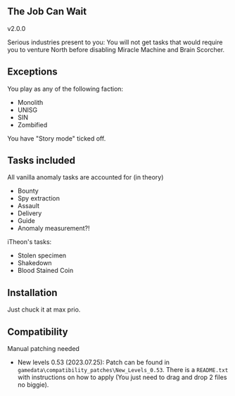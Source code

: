 ## The Job Can Wait  
v2.0.0

Serious industries present to you: You will not get tasks that would require you to venture North before disabling Miracle Machine and Brain Scorcher.

## Exceptions
You play as any of the following faction:
- Monolith
- UNISG
- SIN
- Zombified

You have "Story mode" ticked off.

## Tasks included
All vanilla anomaly tasks are accounted for (in theory)
- Bounty
- Spy extraction
- Assault
- Delivery
- Guide
- Anomaly measurement?!

iTheon's tasks:
- Stolen specimen
- Shakedown
- Blood Stained Coin

## Installation
Just chuck it at max prio.

## Compatibility
Manual patching needed
- New levels 0.53 (2023.07.25): Patch can be found in `gamedata\compatibility_patches\New_Levels_0.53`. There is a `README.txt` with instructions on how to apply (You just need to drag and drop 2 files no biggie).
